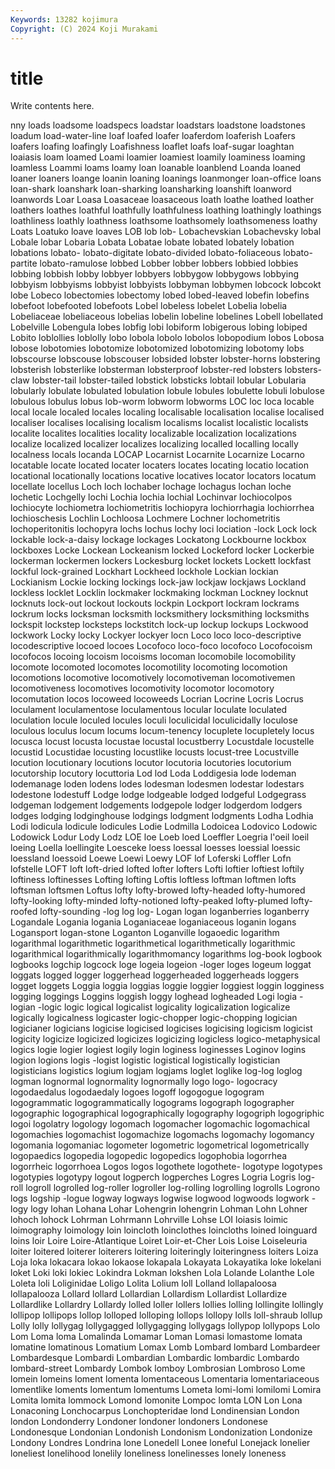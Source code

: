 ```yaml
---
Keywords: 13282 kojimura
Copyright: (C) 2024 Koji Murakami
---
```


# title

Write contents here.



nny loads loadsome loadspecs loadstar
loadstars loadstone loadstones loadum load-water-line loaf loafed loafer loaferdom loaferish
Loafers loafers loafing loafingly Loafishness loaflet loafs loaf-sugar loaghtan loaiasis
loam loamed Loami loamier loamiest loamily loaminess loaming loamless Loammi
loams loamy loan loanable loanblend Loanda loaned loaner loaners loange
loanin loaning loanings loanmonger loan-office loans loan-shark loanshark loan-sharking loansharking
loanshift loanword loanwords Loar Loasa Loasaceae loasaceous loath loathe loathed
loather loathers loathes loathful loathfully loathfulness loathing loathingly loathings loathliness
loathly loathness loathsome loathsomely loathsomeness loathy Loats Loatuko loave loaves
LOB lob lob- Lobachevskian Lobachevsky lobal Lobale lobar Lobaria Lobata
Lobatae lobate lobated lobately lobation lobations lobato- lobato-digitate lobato-divided lobato-foliaceous
lobato-partite lobato-ramulose lobbed Lobber lobber lobbers lobbied lobbies lobbing lobbish
lobby lobbyer lobbyers lobbygow lobbygows lobbying lobbyism lobbyisms lobbyist lobbyists
lobbyman lobbymen lobcock lobcokt lobe Lobeco lobectomies lobectomy lobed lobed-leaved
lobefin lobefins lobefoot lobefooted lobefoots Lobel lobeless lobelet Lobelia lobelia
Lobeliaceae lobeliaceous lobelias lobelin lobeline lobelines Lobell lobellated Lobelville Lobengula
lobes lobfig lobi lobiform lobigerous lobing lobiped Lobito loblollies loblolly
lobo lobola lobolo lobolos lobopodium lobos Lobosa lobose lobotomies lobotomize
lobotomized lobotomizing lobotomy lobs lobscourse lobscouse lobscouser lobsided lobster lobster-horns
lobstering lobsterish lobsterlike lobsterman lobsterproof lobster-red lobsters lobsters-claw lobster-tail lobster-tailed
lobstick lobsticks lobtail lobular Lobularia lobularly lobulate lobulated lobulation lobule
lobules lobulette lobuli lobulose lobulous lobulus lobus lob-worm lobworm lobworms
LOC loc loca locable local locale localed locales localing localisable
localisation localise localised localiser localises localising localism localisms localist localistic
localists localite localites localities locality localizable localization localizations localize localized
localizer localizes localizing localled localling locally localness locals locanda LOCAP
Locarnist Locarnite Locarnize Locarno locatable locate located locater locaters locates
locating locatio location locational locationally locations locative locatives locator locators
locatum locellate locellus Loch loch lochaber lochage lochagus lochan loche
lochetic Lochgelly lochi Lochia lochia lochial Lochinvar lochiocolpos lochiocyte lochiometra
lochiometritis lochiopyra lochiorrhagia lochiorrhea lochioschesis Lochlin Lochloosa Lochmere Lochner lochometritis
lochoperitonitis lochopyra lochs lochus lochy loci lociation -lock Lock lock
lockable lock-a-daisy lockage lockages Lockatong Lockbourne lockbox lockboxes Locke Lockean
Lockeanism locked Lockeford locker Lockerbie lockerman lockermen lockers Lockesburg locket
lockets Lockett lockfast lockful lock-grained Lockhart Lockheed lockhole Lockian lockian
Lockianism Lockie locking lockings lock-jaw lockjaw lockjaws Lockland lockless locklet
Locklin lockmaker lockmaking lockman Lockney locknut locknuts lock-out lockout lockouts
lockpin Lockport lockram lockrams lockrum locks locksman locksmith locksmithery locksmithing
locksmiths lockspit lockstep locksteps lockstitch lock-up lockup lockups Lockwood lockwork
Locky locky Lockyer lockyer locn Loco loco loco-descriptive locodescriptive locoed
locoes Locofoco loco-foco locofoco Locofocoism locofocos locoing locoism locoisms locoman
locomobile locomobility locomote locomoted locomotes locomotility locomoting locomotion locomotions locomotive
locomotively locomotiveman locomotivemen locomotiveness locomotives locomotivity locomotor locomotory locomutation locos
locoweed locoweeds Locrian Locrine Locris Locrus loculament loculamentose loculamentous locular
loculate loculated loculation locule loculed locules loculi loculicidal loculicidally loculose
loculous loculus locum locums locum-tenency locuplete locupletely locus locusca locust
locusta locustae locustal locustberry Locustdale locustelle locustid Locustidae locusting locustlike
locusts locust-tree Locustville locution locutionary locutions locutor locutoria locutories locutorium
locutorship locutory locuttoria Lod lod Loda Loddigesia lode lodeman lodemanage
loden lodens lodes lodesman lodesmen lodestar lodestars lodestone lodestuff Lodge
lodge lodgeable lodged lodgeful Lodgegrass lodgeman lodgement lodgements lodgepole lodger
lodgerdom lodgers lodges lodging lodginghouse lodgings lodgment lodgments Lodha Lodhia
Lodi lodicula lodicule lodicules Lodie Lodmilla Lodoicea Lodovico Lodowic Lodowick
Lodur Lody Lodz LOE loe Loeb loed Loeffler Loegria l'oeil
loeil loeing Loella loellingite Loesceke loess loessal loesses loessial loessic
loessland loessoid Loewe Loewi Loewy LOF lof Loferski Loffler Lofn
lofstelle LOFT loft loft-dried lofted lofter lofters Lofti loftier loftiest
loftily loftiness loftinesses Lofting lofting Loftis loftless loftman loftmen lofts
loftsman loftsmen Loftus lofty lofty-browed lofty-headed lofty-humored lofty-looking lofty-minded lofty-notioned
lofty-peaked lofty-plumed lofty-roofed lofty-sounding -log log log- Logan logan loganberries
loganberry Logandale Logania logania Loganiaceae loganiaceous loganin logans Logansport logan-stone
Loganton Loganville logaoedic logarithm logarithmal logarithmetic logarithmetical logarithmetically logarithmic logarithmical
logarithmically logarithmomancy logarithms log-book logbook logbooks logchip logcock loge logeia
logeion -loger loges logeum loggat loggats logged logger loggerhead loggerheaded
loggerheads loggers logget loggets Loggia loggia loggias loggie loggier loggiest
loggin logginess logging loggings Loggins loggish loggy loghead logheaded Logi
logia -logian -logic logic logical logicalist logicality logicalization logicalize logically
logicalness logicaster logic-chopper logic-chopping logician logicianer logicians logicise logicised logicises
logicising logicism logicist logicity logicize logicized logicizes logicizing logicless logico-metaphysical
logics logie logier logiest logily login loginess loginesses Loginov logins
logion logions logis -logist logistic logistical logistically logistician logisticians logistics
logium logjam logjams loglet loglike log-log loglog logman lognormal lognormality
lognormally logo logo- logocracy logodaedalus logodaedaly logoes logoff logogogue logogram
logogrammatic logogrammatically logograms logograph logographer logographic logographical logographically logography logogriph
logogriphic logoi logolatry logology logomach logomacher logomachic logomachical logomachies logomachist
logomachize logomachs logomachy logomancy logomania logomaniac logometer logometric logometrical logometrically
logopaedics logopedia logopedic logopedics logophobia logorrhea logorrheic logorrhoea Logos logos
logothete logothete- logotype logotypes logotypies logotypy logout logperch logperches Logres
Logria Logris log-roll logroll logrolled log-roller logroller log-rolling logrolling logrolls
Logrono logs logship -logue logway logways logwise logwood logwoods logwork
-logy logy lohan Lohana Lohar Lohengrin lohengrin Lohman Lohn Lohner
lohoch lohock Lohrman Lohrmann Lohrville Lohse LOI loiasis loimic loimography
loimology loin loincloth loinclothes loincloths loined loinguard loins loir Loire
Loire-Atlantique Loiret Loir-et-Cher Lois Loise Loiseleuria loiter loitered loiterer loiterers
loitering loiteringly loiteringness loiters Loiza Loja loka lokacara lokao lokaose
lokapala Lokayata Lokayatika loke lokelani loket Loki loki lokiec Lokindra
Lokman lokshen Lola Lolande Lolanthe Lole Loleta loli Loliginidae Loligo
Lolita Lolium loll Lolland lollapaloosa lollapalooza Lollard lollard Lollardian Lollardism
Lollardist Lollardize Lollardlike Lollardry Lollardy lolled loller lollers lollies lolling
lollingite lollingly lollipop lollipops lollop lolloped lolloping lollops lollopy lolls
loll-shraub lollup Lolly lolly lollygag lollygagged lollygagging lollygags lollypop lollypops
Lolo Lom Loma loma Lomalinda Lomamar Loman Lomasi lomastome lomata
lomatine lomatinous Lomatium Lomax Lomb Lombard lombard Lombardeer Lombardesque Lombardi
Lombardian Lombardic lombardic Lombardo lombard-street Lombardy Lombok lomboy Lombrosian Lombroso
Lome lomein lomeins loment lomenta lomentaceous Lomentaria lomentariaceous lomentlike loments
lomentum lomentums Lometa lomi-lomi lomilomi Lomira Lomita lomita lommock Lomond
lomonite Lompoc lomta LON Lon Lona Lonaconing Lonchocarpus Lonchopteridae lond
Londinensian London london Londonderry Londoner londoner londoners Londonese Londonesque Londonian
Londonish Londonism Londonization Londonize Londony Londres Londrina lone Lonedell Lonee
loneful Lonejack lonelier loneliest lonelihood lonelily loneliness lonelinesses lonely loneness
